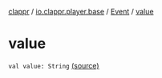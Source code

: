 [clappr](../../index.md) / [io.clappr.player.base](../index.md) / [Event](index.md) / [value](.)

# value

`val value: String` [(source)](https://github.com/clappr/clappr-android/tree/dev/clappr/src/main/kotlin/io/clappr/player/base/Events.kt#L3)